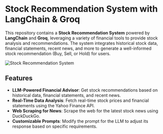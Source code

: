 
# Stock Recommendation System with LangChain & Groq

This repository contains a **Stock Recommendation System** powered by **LangChain** and **Groq**, leveraging a variety of financial tools to provide stock analysis and recommendations. The system integrates historical stock data, financial statements, recent news, and more to generate a well-informed stock recommendation (Buy, Sell, or Hold) for users.

![Stock Recommendation System](https://github.com/user-attachments/assets/dda34fc3-9cbf-4191-acd7-ac808c49ef43)

## Features

- **LLM-Powered Financial Advisor**: Get stock recommendations based on historical data, financial statements, and recent news.
- **Real-Time Data Analysis**: Fetch real-time stock prices and financial statements using the Yahoo Finance API.
- **Web Scraping for News**: Scrape the web for the latest stock news using DuckDuckGo.
- **Customizable Prompts**: Modify the prompt for the LLM to adjust its response based on specific requirements.

